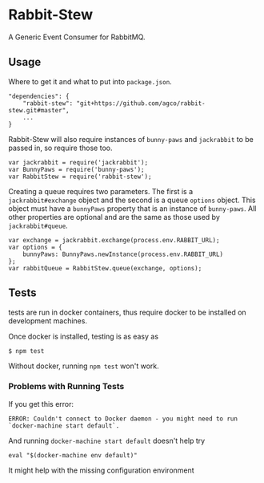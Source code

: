 # Rabbit-Stew

A Generic Event Consumer for RabbitMQ.


## Usage

Where to get it and what to put into `package.json`.

    "dependencies": {
        "rabbit-stew": "git+https://github.com/agco/rabbit-stew.git#master",
        ...
    }

Rabbit-Stew will also require instances of `bunny-paws` and `jackrabbit` to be passed in, so require those too.

	var jackrabbit = require('jackrabbit');
	var BunnyPaws = require('bunny-paws');
	var RabbitStew = require('rabbit-stew');

Creating a queue requires two parameters. The first is a `jackrabbit#exchange` object and the second is a queue `options` object. This object must have a `bunnyPaws` property that is an instance of `bunny-paws`. All other properties are optional and are the same as those used by `jackrabbit#queue`.

    var exchange = jackrabbit.exchange(process.env.RABBIT_URL);
	var options = {
		bunnyPaws: BunnyPaws.newInstance(process.env.RABBIT_URL)
	};
    var rabbitQueue = RabbitStew.queue(exchange, options);

## Tests

tests are run in docker containers, thus require docker to be installed on
development machines.

Once docker is installed, testing is as easy as

    $ npm test

Without docker, running `npm test` won't work.

### Problems with Running Tests

If you get this error:

    ERROR: Couldn't connect to Docker daemon - you might need to run `docker-machine start default`.

And running `docker-machine start default` doesn't help try

    eval "$(docker-machine env default)"

It might help with the missing configuration environment

